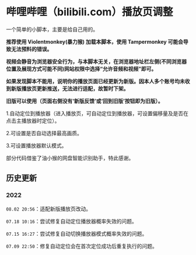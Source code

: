 # 哔哩哔哩（bilibili.com）播放页调整

一个简单的小脚本，主要是给自己用的。

**推荐使用 Violentmonkey(暴力猴) 加载本脚本，使用 Tampermonkey 可能会导致无法预料的错误。**

**视频会静音为浏览器安全行为，与本脚本无关，在浏览器地址栏左侧(不同浏览器位置及展现方式可能不同)网站权限中选择“允许音频和视频”即可。**

**如果发现脚本不能用，说明你的播放页面已经更新为新版。因本人多个账号均未收到新版播放页更新推送，无法进行适配，故暂时下架。**

**旧版可以使用（页面右侧没有‘新版反馈’或‘回到旧版’按钮即为旧版）。**

1.自动定位到播放器（进入播放页，可自动定位到播放器，可设置偏移量及是否在点击主播放器时定位）。

2.可设置是否自动选择最高画质。

3.可设置播放器默认模式。

部分代码借鉴了油小猴的网盘智能识别助手，特此感谢。

## 历史更新

### 2022

`08.02 20:56`：适配新版播放页改动。

`07.18 10:16`：尝试修复自动定位播放器概率失效的问题。

`07.15 16:27`：尝试修复自动切换播放器模式概率失效的问题。

`07.09 22:50`：修复自动定位会在首次定位成功后重复执行的问题。
